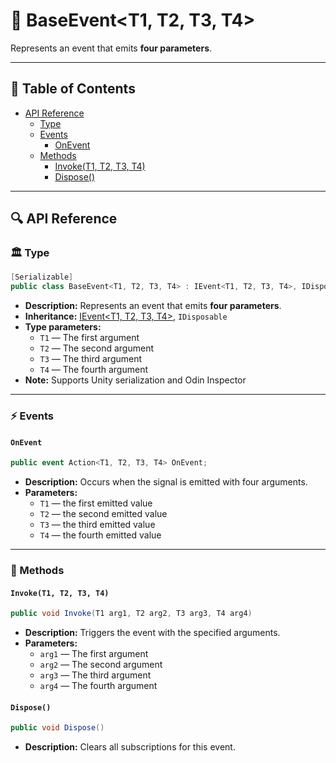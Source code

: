 # 🧩 BaseEvent&lt;T1, T2, T3, T4&gt;

Represents an event that emits **four parameters**.

---

## 📑 Table of Contents

- [API Reference](#-api-reference)
    - [Type](#-type)
    - [Events](#-events)
        - [OnEvent](#onevent)
    - [Methods](#-methods)
        - [Invoke(T1, T2, T3, T4)](#invoket1-t2-t3-t4)
        - [Dispose()](#dispose)

---

## 🔍 API Reference

### 🏛️ Type <div id="-type"></div>

```csharp
[Serializable]
public class BaseEvent<T1, T2, T3, T4> : IEvent<T1, T2, T3, T4>, IDisposable
```

- **Description:** Represents an event that emits **four parameters**.
- **Inheritance:** [IEvent&lt;T1, T2, T3, T4&gt;](IEvent%604.md), `IDisposable`
- **Type parameters:**
    - `T1` — The first argument
    - `T2` — The second argument
    - `T3` — The third argument
    - `T4` — The fourth argument
- **Note:** Supports Unity serialization and Odin Inspector

---

### ⚡ Events

#### `OnEvent`

```csharp
public event Action<T1, T2, T3, T4> OnEvent;
```

- **Description:** Occurs when the signal is emitted with four arguments.
- **Parameters:**
    - `T1` — the first emitted value
    - `T2` — the second emitted value
    - `T3` — the third emitted value
    - `T4` — the fourth emitted value

---

### 🏹 Methods

#### `Invoke(T1, T2, T3, T4)`

```csharp
public void Invoke(T1 arg1, T2 arg2, T3 arg3, T4 arg4)
```

- **Description:** Triggers the event with the specified arguments.
- **Parameters:**
    - `arg1` — The first argument
    - `arg2` — The second argument
    - `arg3` — The third argument
    - `arg4` — The fourth argument

#### `Dispose()`

```csharp
public void Dispose()
```

- **Description:** Clears all subscriptions for this event.